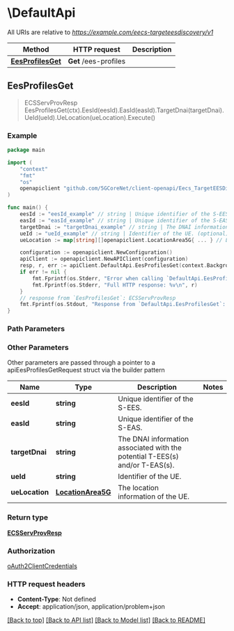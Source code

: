 # \DefaultApi

All URIs are relative to *https://example.com/eecs-targeteesdiscovery/v1*

Method | HTTP request | Description
------------- | ------------- | -------------
[**EesProfilesGet**](DefaultApi.md#EesProfilesGet) | **Get** /ees-profiles | 



## EesProfilesGet

> ECSServProvResp EesProfilesGet(ctx).EesId(eesId).EasId(easId).TargetDnai(targetDnai).UeId(ueId).UeLocation(ueLocation).Execute()





### Example

```go
package main

import (
    "context"
    "fmt"
    "os"
    openapiclient "github.com/5GCoreNet/client-openapi/Eecs_TargetEESDiscovery"
)

func main() {
    eesId := "eesId_example" // string | Unique identifier of the S-EES.
    easId := "easId_example" // string | Unique identifier of the S-EAS.
    targetDnai := "targetDnai_example" // string | The DNAI information associated with the potential T-EES(s) and/or T-EAS(s). (optional)
    ueId := "ueId_example" // string | Identifier of the UE. (optional)
    ueLocation := map[string][]openapiclient.LocationArea5G{ ... } // LocationArea5G | The location information of the UE. (optional)

    configuration := openapiclient.NewConfiguration()
    apiClient := openapiclient.NewAPIClient(configuration)
    resp, r, err := apiClient.DefaultApi.EesProfilesGet(context.Background()).EesId(eesId).EasId(easId).TargetDnai(targetDnai).UeId(ueId).UeLocation(ueLocation).Execute()
    if err != nil {
        fmt.Fprintf(os.Stderr, "Error when calling `DefaultApi.EesProfilesGet``: %v\n", err)
        fmt.Fprintf(os.Stderr, "Full HTTP response: %v\n", r)
    }
    // response from `EesProfilesGet`: ECSServProvResp
    fmt.Fprintf(os.Stdout, "Response from `DefaultApi.EesProfilesGet`: %v\n", resp)
}
```

### Path Parameters



### Other Parameters

Other parameters are passed through a pointer to a apiEesProfilesGetRequest struct via the builder pattern


Name | Type | Description  | Notes
------------- | ------------- | ------------- | -------------
 **eesId** | **string** | Unique identifier of the S-EES. | 
 **easId** | **string** | Unique identifier of the S-EAS. | 
 **targetDnai** | **string** | The DNAI information associated with the potential T-EES(s) and/or T-EAS(s). | 
 **ueId** | **string** | Identifier of the UE. | 
 **ueLocation** | [**LocationArea5G**](LocationArea5G.md) | The location information of the UE. | 

### Return type

[**ECSServProvResp**](ECSServProvResp.md)

### Authorization

[oAuth2ClientCredentials](../README.md#oAuth2ClientCredentials)

### HTTP request headers

- **Content-Type**: Not defined
- **Accept**: application/json, application/problem+json

[[Back to top]](#) [[Back to API list]](../README.md#documentation-for-api-endpoints)
[[Back to Model list]](../README.md#documentation-for-models)
[[Back to README]](../README.md)

